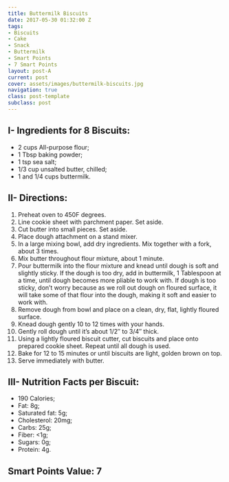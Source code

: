 ```yaml
---
title: Buttermilk Biscuits
date: 2017-05-30 01:32:00 Z
tags:
- Biscuits
- Cake
- Snack
- Buttermilk
- Smart Points
- 7 Smart Points
layout: post-A
current: post
cover: assets/images/buttermilk-biscuits.jpg
navigation: true
class: post-template
subclass: post
---
```


## I- Ingredients for 8 Biscuits:

* 2 cups All-purpose flour;
* 1 Tbsp baking powder;
* 1 tsp sea salt;
* 1/3 cup unsalted butter, chilled;
* 1 and 1/4 cups buttermilk.

## II- Directions:

1. Preheat oven to 450F degrees.
2. Line cookie sheet with parchment paper. Set aside.
3. Cut butter into small pieces. Set aside.
4. Place dough attachment on a stand mixer.
5. In a large mixing bowl, add dry ingredients. Mix together with a fork, about 3 times.
6. Mix butter throughout flour mixture, about 1 minute.
7. Pour buttermilk into the flour mixture and knead until dough is soft and slightly sticky. If the dough is too dry, add in buttermilk, 1 Tablespoon at a time, until dough becomes more pliable to work with. If dough is too sticky, don&#8217;t worry because as we roll out dough on floured surface, it will take some of that flour into the dough, making it soft and easier to work with.
8. Remove dough from bowl and place on a clean, dry, flat, lightly floured surface.
9. Knead dough gently 10 to 12 times with your hands.
10. Gently roll dough until it&#8217;s about 1/2&#8243; to 3/4&#8243; thick.
11. Using a lightly floured biscuit cutter, cut biscuits and place onto prepared cookie sheet. Repeat until all dough is used.
12. Bake for 12 to 15 minutes or until biscuits are light, golden brown on top.
13. Serve immediately with butter.

## III- Nutrition Facts per Biscuit:

* 190 Calories;
* Fat: 8g;
* Saturated fat: 5g;
* Cholesterol: 20mg;
* Carbs: 25g;
* Fiber: <1g;
* Sugars: 0g;
* Protein: 4g.

## Smart Points Value: 7
